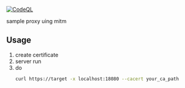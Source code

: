 [![CodeQL](https://github.com/blck-snwmn/proxymitm/actions/workflows/github-code-scanning/codeql/badge.svg)](https://github.com/blck-snwmn/proxymitm/actions/workflows/github-code-scanning/codeql)

sample proxy uing mitm

## Usage
1. create certificate
1. server run
1. do
    ```bash
    curl https://target -x localhost:18080 --cacert your_ca_path
    ```
